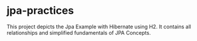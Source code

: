 # jpa-practices

This project depicts the Jpa Example with Hibernate using H2. It contains all relationships and simplified fundamentals of JPA Concepts.     
